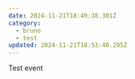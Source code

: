 ```yaml
---
date: 2024-11-21T18:49:38.301Z
category:
  - bruno
  - test
updated: 2024-11-21T18:53:40.295Z
---
```


Test event